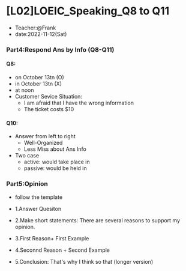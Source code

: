 

# [L02]LOEIC_Speaking_Q8 to Q11

* Teacher:@Frank
* date:2022-11-12(Sat)

### Part4:Respond Ans by Info (Q8-Q11)

#### Q8: 
* on October 13tn (O) 
* in October 13tn (X)
* at noon 
* Customer Sevice Situation:
	* I am afraid that I have the wrong information
	* The ticket costs $10

#### Q10: 
* Answer from left to right
	* Well-Organized
	* Less Miss about Ans Info
* Two case
	* active: would take place in
	* passive: would be held in 

### Part5:Opinion

* follow the template

* 1.Answer Quesiton
* 2.Make short statements: There are several reasons to support my opinion.
* 3.First Reason+ First Example
* 4.Seconnd Reason + Second Example
* 5.Conclusion: That's why I think so that (longer version)

